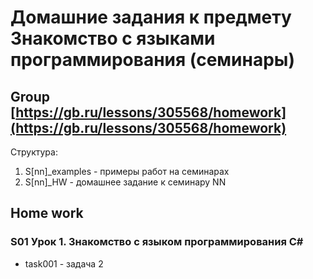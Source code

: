 # Домашние задания к предмету **Знакомство с языками программирования (семинары)**
## Group [https://gb.ru/lessons/305568/homework](https://gb.ru/lessons/305568/homework)
Структура:
1. S\[nn\]_examples - примеры работ на семинарах  
2. S\[nn\]_HW - домашнее задание к семинару NN


## Home work
### S01 Урок 1. Знакомство с языком программирования С#
* task001 - задача 2
